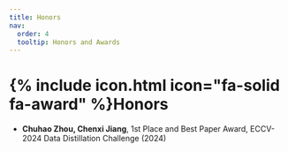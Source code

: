 ```yaml
---
title: Honors
nav:
  order: 4
  tooltip: Honors and Awards
---
```


# {% include icon.html icon="fa-solid fa-award" %}Honors

- **Chuhao Zhou, Chenxi Jiang**, 1st Place and Best Paper Award, ECCV-2024 Data Distillation Challenge (2024)

